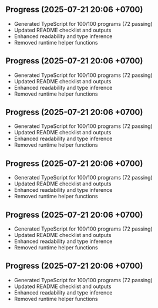## Progress (2025-07-21 20:06 +0700)
- Generated TypeScript for 100/100 programs (72 passing)
- Updated README checklist and outputs
- Enhanced readability and type inference
- Removed runtime helper functions

## Progress (2025-07-21 20:06 +0700)
- Generated TypeScript for 100/100 programs (72 passing)
- Updated README checklist and outputs
- Enhanced readability and type inference
- Removed runtime helper functions
## Progress (2025-07-21 20:06 +0700)
- Generated TypeScript for 100/100 programs (72 passing)
- Updated README checklist and outputs
- Enhanced readability and type inference
- Removed runtime helper functions
## Progress (2025-07-21 20:06 +0700)
- Generated TypeScript for 100/100 programs (72 passing)
- Updated README checklist and outputs
- Enhanced readability and type inference
- Removed runtime helper functions
## Progress (2025-07-21 20:06 +0700)
- Generated TypeScript for 100/100 programs (72 passing)
- Updated README checklist and outputs
- Enhanced readability and type inference
- Removed runtime helper functions
## Progress (2025-07-21 20:06 +0700)
- Generated TypeScript for 100/100 programs (72 passing)
- Updated README checklist and outputs
- Enhanced readability and type inference
- Removed runtime helper functions
